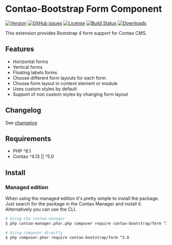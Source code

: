Contao-Bootstrap Form Component
===============================

[![Version](http://img.shields.io/packagist/v/contao-bootstrap/form.svg?style=for-the-badge&label=Latest)](http://packagist.org/packages/contao-bootstrap/form)
[![GitHub issues](https://img.shields.io/github/issues/contao-bootstrap/form.svg?style=for-the-badge&logo=github)](https://github.com/contao-bootstrap/form/issues)
[![License](http://img.shields.io/packagist/l/contao-bootstrap/form.svg?style=for-the-badge&label=License)](http://packagist.org/packages/contao-bootstrap/form)
[![Build Status](https://img.shields.io/github/workflow/status/contao-bootstrap/form/contao-bootstrap-form/master?style=for-the-badge)](https://github.com/contao-bootstrap/form/actions/workflows/diagnostics.yml)
[![Downloads](http://img.shields.io/packagist/dt/contao-bootstrap/form.svg?style=for-the-badge&label=Downloads)](http://packagist.org/packages/contao-bootstrap/form)


This extension provides Bootstrap 4 form support for Contao CMS.

Features
--------

 - Horizontal forms
 - Vertical forms
 - Floating labels forms
 - Choose different form layouts for each form
 - Choose form layout in content element or module
 - Uses custom styles by default
 - Support of non custom styles by changing form layout

Changelog
---------

See [changelog](CHANGELOG.md)

Requirements
------------

 - PHP ^8.1
 - Contao ^4.13 || ^5.0

Install
-------

### Managed edition

When using the managed edition it's pretty simple to install the package. Just search for the package in the
Contao Manager and install it. Alternatively you can use the CLI.

```bash
# Using the contao manager
$ php contao-manager.phar.php composer require contao-bootstrap/form ^3.0

# Using composer directly
$ php composer.phar require contao-bootstrap/form ^3.0
```
